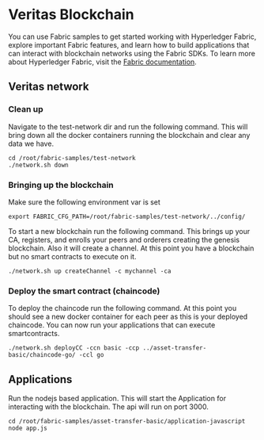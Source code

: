 [//]: # (SPDX-License-Identifier: CC-BY-4.0)

# Veritas Blockchain 

You can use Fabric samples to get started working with Hyperledger Fabric, explore important Fabric features, and learn how to build applications that can interact with blockchain networks using the Fabric SDKs. To learn more about Hyperledger Fabric, visit the [Fabric documentation](https://hyperledger-fabric.readthedocs.io/en/latest).

## Veritas network

### Clean up
Navigate to the test-network dir and run the following command.  This will bring down all the docker containers running the blockchain and clear any data we have.
```
cd /root/fabric-samples/test-network
./network.sh down
```


### Bringing up the blockchain
Make sure the following environment var is set
```
export FABRIC_CFG_PATH=/root/fabric-samples/test-network/../config/
```

To start a new blockchain run the following command. This brings up your CA, registers, and enrolls your peers and orderers creating the genesis blockchain.  Also it will create a channel.  At this point you have a blockchain but no smart contracts to execute on it.
```
./network.sh up createChannel -c mychannel -ca
```


### Deploy the smart contract (chaincode)
To deploy the chaincode run the following command.  At this point you should see a new docker container for each peer as this is your deployed chaincode.  You can now run your applications that can execute smartcontracts.
```
./network.sh deployCC -ccn basic -ccp ../asset-transfer-basic/chaincode-go/ -ccl go
```


## Applications
Run the nodejs based application.  This will start the Application for interacting with the blockchain.  The api will run on port 3000.
```
cd /root/fabric-samples/asset-transfer-basic/application-javascript
node app.js
```

